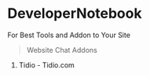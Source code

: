 # DeveloperNotebook
For Best Tools and Addon to Your Site
> Website Chat Addons
1. Tidio - Tidio.com

